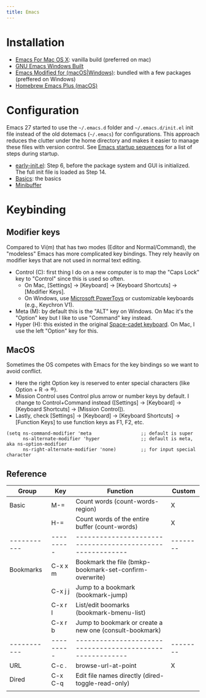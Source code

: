 ```yaml
---
title: Emacs 
---
```


# Installation

- [Emacs For Mac OS X](https://emacsformacosx.com): vanilla build (preferred on mac)
- [GNU Emacs Windows Built](https://gnu.mirror.constant.com/emacs/windows/)
- [Emacs Modified for (macOS|Windows)](https://emacs-modified.gitlab.io): bundled with a few packages (preffered on Windows)
- [Homebrew Emacs Plus (macOS)](https://github.com/d12frosted/homebrew-emacs-plus)

# Configuration

Emacs 27 started to use the `~/.emacs.d` folder and `~/.emacs.d/init.el` init file instead of the old dotemacs
(`~/.emacs`) for configurations. This approach reduces the clutter under the home directory and makes it easier to
manage these files with version control. See [Emacs startup sequences](https://www.gnu.org/software/emacs/manual/html_node/elisp/Startup-Summary.html) for a list of steps during startup.

- [early-init.el](./early-init.md): Step 6, before the package system and GUI is initialized. The full init file is loaded as Step
  14.
- [Basics](./init-basic.md): the basics
- [Minibuffer](./minibuffer.md)

# Keybinding

## Modifier keys

Compared to Vi(m) that has two modes (Editor and Normal/Command), the "modeless" Emacs has more complicated key
bindings. They rely heavily on modifier keys that are not used in normal text editing. 

- Control (C): first thing I do on a new computer is to map the "Caps Lock" key to "Control" since this is used so
  often. 
  - On Mac, [Settings] -> [Keyboard] -> [Keyboard Shortcuts] -> [Modifier Keys].
  - On Windows, use [Microsoft PowerToys](https://learn.microsoft.com/en-us/windows/powertoys/) or customizable keyboards (e.g., Keychron V1).
- Meta (M): by default this is the "ALT" key on Windows. On Mac it's the "Option" key but I like to use "Command"
  key instead.
- Hyper (H): this existed in the original [Space-cadet keyboard](https://en.wikipedia.org/wiki/Space-cadet_keyboard). On Mac, I use the left "Option" key for this.

## MacOS

Sometimes the OS competes with Emacs for the key bindings so we want to avoid conflict. 

- Here the right Option key is reserved to enter special characters (like Option + R -> ®). 
- Mission Control uses Control plus arrow or number keys by default. I change to Control+Command instead ([Settings]
  -> [Keyboard] -> [Keyboard Shortcuts] -> [Mission Control]).
- Lastly, check [Settings] -> [Keyboard] -> [Keyboard Shortcuts] -> [Function Keys] to use function keys as F1, F2,
  etc.

```emacs-lisp
(setq ns-command-modifier 'meta                  ;; default is super
      ns-alternate-modifier 'hyper               ;; default is meta, aka ns-option-modifier
      ns-right-alternate-modifier 'none)         ;; for input special character
```

## Reference

| Group     | Key     | Function                                                | Custom |
|-----------|---------|---------------------------------------------------------|--------|
| Basic     | M-=     | Count words (count-words-region)                        | X      |
|           | H-=     | Count words of the entire buffer (count-words)          | X      |
|-----------|---------|---------------------------------------------------------|--------|
| Bookmarks | C-x x m | Bookmark the file (bmkp-bookmark-set-confirm-overwrite) |        |
|           | C-x j j | Jump to a bookmark (bookmark-jump)                      |        |
|           | C-x r l | List/edit boomarks (bookmark-bmenu-list)                |        |
|           | C-x r b | Jump to bookmark or create a new one (consult-bookmark) |        |
|-----------|---------|---------------------------------------------------------|--------|
| URL       | C-c .   | browse-url-at-point                                     | X      |
| Dired     | C-x C-q | Edit file names directly (dired-toggle-read-only)       |        |
|           |         |                                                         |        |
